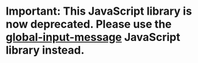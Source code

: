 # Important: This JavaScript library is now deprecated. Please use the [global-input-message](https://github.com/global-input/global-input-message) JavaScript library instead.
